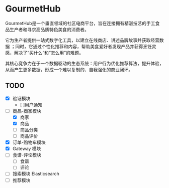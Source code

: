 # GourmetHub
GourmetHub是一个垂直领域的社区电商平台，旨在连接拥有精湛技艺的手工食品生产者和寻求高品质特色美食的消费者。  

它为生产者提供一站式数字化工具，以建立在线商店、讲述品牌故事并获取经营数据 ；同时，它通过个性化推荐和内容，帮助美食爱好者发现产品并获得烹饪灵感，解决了“买什么”和“怎么用”的难题。

其核心竞争力在于一个数据驱动的生态系统：用户行为优化推荐算法，提升体验，从而产生更多数据，形成一个难以复制的、自我强化的商业闭环。


## TODO
- [x] 验证模块
  - [ ]用户通知
- [ ] 商品-商家模块
  - [x] 商家
  - [x] 商品
  - [ ] 商品分类
  - [ ] 商品评价
- [x] 订单-购物车模块
- [x] Gateway 模块
- [ ] 食谱-评论模块
  - [ ] 食谱
  - [ ] 评论
- [ ] 搜索模块 Elasticsearch
- [ ] 推荐模块
